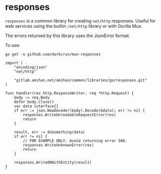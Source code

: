 responses
=========

`responses` is a common library for creating `net/http` responses. Useful for web services using the builtin `/net/http`
library or with Gorilla Mux.

The errors returned by this library uses the JsonError format.

To use:

```
go get -u github.com/darkcrux/mux-responses
```

```
import (
    "encoding/json"
    "net/http"

    "gitlab.amihan.net/amihan/common/libraries/go/responses.git"
)

func handler(res http.ResponseWriter, req *http.Request) {
    body := req.Body
    defer body.Close()
    var data interface{} 
    if err := json.NewDecoder(body).Decode(&data); err != nil {
        responses.WriteUnreadableRequestError(res)
        return
    }
    
    result, err := doSomething(data)
    if err != nil {
        // FOR EXAMPLE ONLY. Avoid returning error 500.
        responses.WriteUnknownError(res)
        return
    }

    responses.WriteOKWithEntity(result)
}
```


